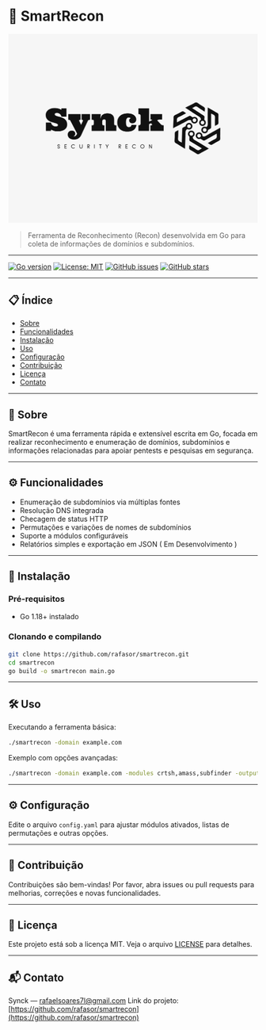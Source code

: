 # 🚀 SmartRecon


![Logo do projeto](/static/synck-logo.png.png)


> Ferramenta de Reconhecimento (Recon) desenvolvida em Go para coleta de informações de domínios e subdomínios.

---

[![Go version](https://img.shields.io/badge/go-1.18+-00ADD8?logo=go&style=for-the-badge)](https://golang.org)
[![License: MIT](https://img.shields.io/badge/License-MIT-green.svg?style=for-the-badge)](LICENSE)
[![GitHub issues](https://img.shields.io/github/issues/rafasor/smartrecon?style=for-the-badge)](https://github.com/rafasor/smartrecon/issues)
[![GitHub stars](https://img.shields.io/github/stars/rafasor/smartrecon?style=for-the-badge)](https://github.com/rafasor/smartrecon/stargazers)

---

## 📋 Índice

- [Sobre](#-sobre)
- [Funcionalidades](#-funcionalidades)
- [Instalação](#-instalacao)
- [Uso](#-uso)
- [Configuração](#-configuracao)
- [Contribuição](#-contribuicao)
- [Licença](#-licenca)
- [Contato](#-contato)

---

## 🔎 Sobre

SmartRecon é uma ferramenta rápida e extensível escrita em Go, focada em realizar reconhecimento e enumeração de domínios, subdomínios e informações relacionadas para apoiar pentests e pesquisas em segurança.

---

## ⚙️ Funcionalidades

- Enumeração de subdomínios via múltiplas fontes
- Resolução DNS integrada
- Checagem de status HTTP
- Permutações e variações de nomes de subdomínios
- Suporte a módulos configuráveis
- Relatórios simples e exportação em JSON ( Em Desenvolvimento )

---

## 🚀 Instalação

### Pré-requisitos

- Go 1.18+ instalado

### Clonando e compilando

```bash
git clone https://github.com/rafasor/smartrecon.git
cd smartrecon
go build -o smartrecon main.go
```

---

## 🛠 Uso

Executando a ferramenta básica:

```bash
./smartrecon -domain example.com
```

Exemplo com opções avançadas:

```bash
./smartrecon -domain example.com -modules crtsh,amass,subfinder -output results.json
```

---

## ⚙️ Configuração

Edite o arquivo `config.yaml` para ajustar módulos ativados, listas de permutações e outras opções.

---

## 🤝 Contribuição

Contribuições são bem-vindas! Por favor, abra issues ou pull requests para melhorias, correções e novas funcionalidades.

---

## 📄 Licença

Este projeto está sob a licença MIT. Veja o arquivo [LICENSE](LICENSE) para detalhes.

---

## 📬 Contato

Synck — rafaelsoares7l@gmail.com 
Link do projeto: [https://github.com/rafasor/smartrecon](https://github.com/rafasor/smartrecon)
